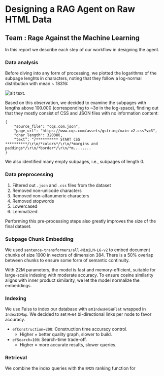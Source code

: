 # Designing a RAG Agent on Raw HTML Data 
## Team : Rage Against the Machine Learning

In this report we describe each step of our workflow in designing the agent.

### Data analysis

Before diving into any form of processing, we plotted the logarithms of the subpage lenghts in characters, noting that they follow a log-normal distribution with mean ~ 18316:

![alt text](subpage_length_distribution.png).

Based on this observation, we decided to examine the subpages with lengths above 100.000 (corresponding to ~3σ in the log-space), finding out that they mostly consist of CSS and JSON files with no information content:

```
{
    "source_file": "cqs.com.json",
    "page_url": "https://www.cqs.com/assets/gstring/main-v2.css?v=3",
    "char_length": 320380,
    "text": "/********** START CSS **********/\r\n/*colors*/\r\n/*margins and paddings*/\r\n/*border*/\r\n/*m........
}
```

We also identified many empty subpages, i.e., subpages of length 0. 


### Data preprocessing

1. Filtered out `.json` and `.css` files from the dataset
2. Removed non-unicode characters
3. Removed non-alfanumeric characters
4. Removed stopwords 
5. Lowercased 
6. Lemmatized 

Performing this pre-processing steps also greatly improves the size of the final dataset.

### Subpage Chunk Embedding

We used `sentence-transformers/all-MiniLM-L6-v2` to embed document chunks of size 1000 in vectors of dimension 384. There is a 50% overlap between chunks to ensure some form of semantic continuity.

With 22M parameters, the model is fast and memory-efficient, suitable for large-scale indexing with moderate accuracy. To ensure cosine similarity aligns with inner product similarity, we let the model normalize the embeddings.

### Indexing

We use Faiss to index our database with an`IndexHNSWFlat` wrapped in `IndexIDMap`. We decided to set `M=64` bi-directional links per node to favor accuracy.

- `efConstruction=200`: Construction time accuracy control.
    - Higher = better quality graph, slower to build.
- `efSearch=100`: Search-time trade-off.
    - Higher = more accurate results, slower queries.


### Retrieval

We combine the index queries with the `BM25` ranking function for 





